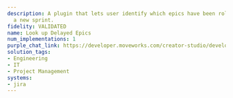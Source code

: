 ```yaml
---
description: A plugin that lets user identify which epics have been rolled over to
  a new sprint.
fidelity: VALIDATED
name: Look up Delayed Epics
num_implementations: 1
purple_chat_link: https://developer.moveworks.com/creator-studio/developer-tools/purple-chat-builder/?workspace=%7B%22title%22%3A%22My+Workspace%22%2C%22botSettings%22%3A%7B%7D%2C%22mocks%22%3A%5B%7B%22id%22%3A6991%2C%22title%22%3A%22Mock+1%22%2C%22transcript%22%3A%7B%22settings%22%3A%7B%22colorStyle%22%3A%22LIGHT%22%2C%22startTime%22%3A%2211%3A43+AM%22%2C%22defaultPerson%22%3A%22GWEN%22%2C%22editable%22%3Atrue%7D%2C%22messages%22%3A%5B%7B%22from%22%3A%22USER%22%2C%22text%22%3A%22%3Cp%3EI+want+to+make+sure+my+projects+don%27t+get+delayed+twice%2C+which+of+my+active+epics+have+been+rolled+over+already%3F%3Cbr%3E%3C%2Fp%3E%22%7D%2C%7B%22from%22%3A%22ANNOTATION%22%2C%22text%22%3A%22%3Cp%3E%E2%8F%B3+Calling+Plugin+%3Cb%3ECheck+Rollover+Epics%3C%2Fb%3E%3Cbr%3E%3C%2Fp%3E%22%7D%2C%7B%22from%22%3A%22BOT%22%2C%22text%22%3A%22%3Cp%3ESure%21+Here+are+your+rolled+over+epics.%3Cbr%3E%3C%2Fp%3E%22%2C%22cards%22%3A%5B%7B%22title%22%3A%22%3Cp%3E%3Cb%3EBD-723%3C%2Fb%3E%3A+Migrate+ETL+infrastructure+to+new+platform%3Cbr%3E%3C%2Fp%3E%22%2C%22text%22%3A%22%3Cb%3EStatus%3C%2Fb%3E%3A+In+Progress%3Cbr%3E%3Cb%3EOriginal+Due+Date%3C%2Fb%3E%3A+November+23%3Cbr%3E%3Cb%3ENew+Due+Date%3C%2Fb%3E%3A+December+10%22%7D%2C%7B%22title%22%3A%22%3Cp%3E%3Cb%3EBD-860%3C%2Fb%3E%3A+Add+multiple+sorting+levels+to+BizOps+table%3Cbr%3E%3C%2Fp%3E%22%2C%22text%22%3A%22%3Cb%3EStatus%3C%2Fb%3E%3A+In+Progress%3Cbr%3E%3Cb%3EOriginal+Due+Date%3C%2Fb%3E%3A+November+18%3Cbr%3E%3Cb%3ENew+Due+Date%3C%2Fb%3E%3A+December+6%22%7D%5D%7D%5D%7D%7D%5D%7D
solution_tags:
- Engineering
- IT
- Project Management
systems:
- jira
---
```

